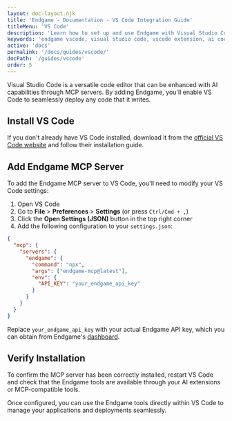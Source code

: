 ```yaml
---
layout: doc-layout.njk
title: 'Endgame - Documentation - VS Code Integration Guide'
titleMenu: 'VS Code'
description: 'Learn how to set up and use Endgame with Visual Studio Code. Complete guide for configuring the extension and developing with AI assistance.'
keywords: 'endgame vscode, visual studio code, vscode extension, ai coding, mcp server, development setup'
active: 'docs'
permalink: '/docs/guides/vscode/'
docPath: '/guides/vscode'
order: 5
---
```


Visual Studio Code is a versatile code editor that can be enhanced with AI capabilities through MCP servers. By adding Endgame, you'll enable VS Code to seamlessly deploy any code that it writes.

## Install VS Code

If you don't already have VS Code installed, download it from the [official VS Code website](https://code.visualstudio.com/) and follow their installation guide.

## Add Endgame MCP Server

To add the Endgame MCP server to VS Code, you'll need to modify your VS Code settings:

1. Open VS Code
2. Go to **File** > **Preferences** > **Settings** (or press `Ctrl/Cmd + ,`)
3. Click the **Open Settings (JSON)** button in the top right corner
4. Add the following configuration to your `settings.json`:

```json
{
  "mcp": {
    "servers": {
      "endgame": {
        "command": "npx",
        "args": ["endgame-mcp@latest"],
        "env": {
          "API_KEY": "your_endgame_api_key"
        }
      }
    }
  }
}
```

Replace `your_endgame_api_key` with your actual Endgame API key, which you can obtain from Endgame's [dashboard](https://dashboard.endgame.dev).

## Verify Installation

To confirm the MCP server has been correctly installed, restart VS Code and check that the Endgame tools are available through your AI extensions or MCP-compatible tools.

Once configured, you can use the Endgame tools directly within VS Code to manage your applications and deployments seamlessly.
